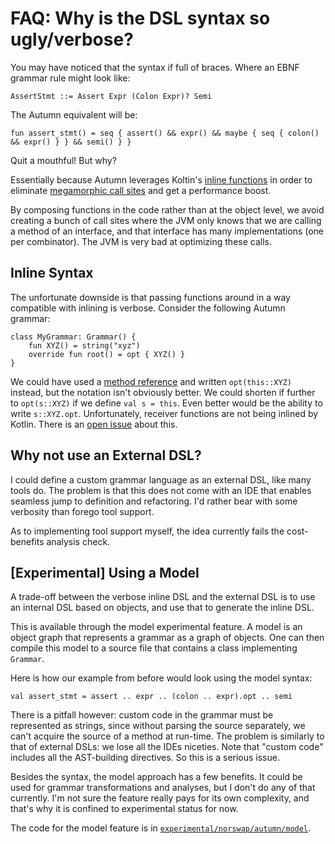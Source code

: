 # FAQ: Why is the DSL syntax so ugly/verbose?

You may have noticed that the syntax if full of braces.
Where an EBNF grammar rule might look like:

    AssertStmt ::= Assert Expr (Colon Expr)? Semi
    
The Autumn equivalent will be:
    
    fun assert_stmt() = seq { assert() && expr() && maybe { seq { colon() && expr() } } && semi() } }
    
Quit a mouthful! But why?

Essentially because Autumn leverages Koltin's [inline functions] in order to eliminate
[megamorphic call sites] and get a performance boost.

[inline functions]: https://kotlinlang.org/docs/reference/inline-functions.html
[megamorphic call sites]: /doc/autumn/megamorphic.md

By composing functions in the code rather than at the object level, we avoid creating a bunch
of call sites where the JVM only knows that we are calling a method of an interface, and that
interface has many implementations (one per combinator). The JVM is very bad at optimizing
these calls.

## Inline Syntax

The unfortunate downside is that passing functions around in a way compatible with inlining is
verbose. Consider the following Autumn grammar:

    class MyGrammar: Grammar() {
        fun XYZ() = string("xyz")
        override fun root() = opt { XYZ() }
    }
      
We could have used a [method reference] and written `opt(this::XYZ)` instead,
but the notation isn't obviously better.
We could shorten if further to `opt(s::XYZ)` if we define `val s = this`. 
Even better would be the ability to write `s::XYZ.opt`. Unfortunately, receiver functions are
not being inlined by Kotlin. There is an [open issue] about this.

[method reference]: https://kotlinlang.org/docs/reference/lambdas.html
[open issue]: https://youtrack.jetbrains.com/oauth?state=%2Fissue%2FKT-5837

## Why not use an External DSL?

I could define a custom grammar language as an external DSL, like many tools do.
The problem is that this does not come with an IDE that enables seamless jump to definition
and refactoring. I'd rather bear with some verbosity than forego tool support.

As to implementing tool support myself, the idea currently fails the cost-benefits analysis check.

## [Experimental] Using a Model

A trade-off between the verbose inline DSL and the external DSL is to use an
internal DSL based on objects, and use that to generate the inline DSL.

This is available through the model experimental feature. A model is an object graph
that represents a grammar as a graph of objects. One can then compile this model to a source
file that contains a class implementing `Grammar`.

Here is how our example from before would look using the model syntax:

    val assert_stmt = assert .. expr .. (colon .. expr).opt .. semi
    
There is a pitfall however: custom code in the grammar must be represented as strings, since
without parsing the source separately, we can't acquire the source of a method at run-time. The
problem is similarly to that of external DSLs: we lose all the IDEs niceties. Note that
"custom code" includes all the AST-building directives. So this is a serious issue.
    
Besides the syntax, the model approach has a few benefits. It could be used for grammar
transformations and analyses, but I don't do any of that currently. I'm not sure the
feature really pays for its own complexity, and that's why it is confined to experimental status
for now.

The code for the model feature is in
[`experimental/norswap/autumn/model`](/experimental/norswap/autumn/model).